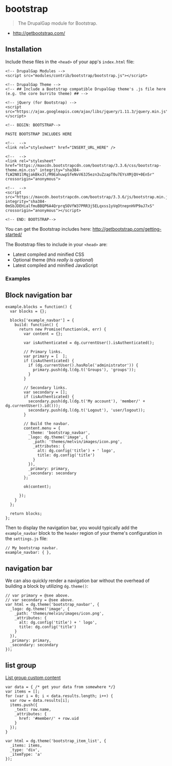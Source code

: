 # bootstrap

> The DrupalGap module for Bootstrap.

- http://getbootstrap.com/

## Installation

Include these files in the `<head>` of your app's `index.html` file:

```
<!-- DrupalGap Modules -->
<script src="modules/contrib/bootstrap/bootstrap.js"></script>

<!-- DrupalGap Theme -->
<!-- ## Include a Bootstrap compatible DrupalGap theme's .js file here (e.g. the core burrito theme) ## -->

<!-- jQuery (for Bootstrap) -->
<script src="https://ajax.googleapis.com/ajax/libs/jquery/1.11.3/jquery.min.js"></script>

<!-- BEGIN: BOOTSTRAP-->

PASTE BOOTSTRAP INCLUDES HERE

<!--  -->
<link rel="stylesheet" href="INSERT_URL_HERE" />

<!--  -->
<link rel="stylesheet" href="https://maxcdn.bootstrapcdn.com/bootstrap/3.3.6/css/bootstrap-theme.min.css" integrity="sha384-fLW2N01lMqjakBkx3l/M9EahuwpSfeNvV63J5ezn3uZzapT0u7EYsXMjQV+0En5r" crossorigin="anonymous">

<!--  -->
<script src="https://maxcdn.bootstrapcdn.com/bootstrap/3.3.6/js/bootstrap.min.js" integrity="sha384-0mSbJDEHialfmuBBQP6A4Qrprq5OVfW37PRR3j5ELqxss1yVqOtnepnHVP9aJ7xS" crossorigin="anonymous"></script>

<!-- END: BOOTSTRAP-->

```

You can get the Bootstrap includes here: http://getbootstrap.com/getting-started/

The Bootstrap files to include in your `<head>` are:

- Latest compiled and minified CSS
- Optional theme (*this really is optional*)
- Latest compiled and minified JavaScript

### Examples

## Block navigation bar

```
example.blocks = function() {
  var blocks = {};

  blocks['example_navbar'] = {
    build: function() {
      return new Promise(function(ok, err) {
        var content = {};
      
        var isAuthenticated = dg.currentUser().isAuthenticated();
      
        // Primary links.
        var primary = [  ];
        if (isAuthenticated) {
          if (dg.currentUser().hasRole('administrator')) {
            primary.push(dg.l(dg.t('Groups'), 'groups'));
          }
        }
      
        // Secondary links.
        var secondary = [];
        if (isAuthenticated) {
          secondary.push(dg.l(dg.t('My account'), 'member/' + dg.currentUser().id()));
          secondary.push(dg.l(dg.t('Logout'), 'user/logout));
        }
      
        // Build the navbar.
        content.menu = {
          _theme: 'bootstrap_navbar',
          _logo: dg.theme('image', {
            _path: 'themes/melvin/images/icon.png',
            _attributes: {
              alt: dg.config('title') + ' logo',
              title: dg.config('title')
            }
          }),
          _primary: primary,
          _secondary: secondary
        };
      
        ok(content);
        
      });
    }
  };

  return blocks;
};

```

Then to display the navigation bar, you would typically add the `example_navbar` block to the `header` region of your theme's configuration in the `settings.js` file:

```
// My bootstrap navbar.
example_navbar: { },
```

## navigation bar

We can also quickly render a navigation bar without the overhead of building a block by utilizing `dg.theme()`:

```
// var primary = @see above.
// var secondary = @see above.
var html = dg.theme('bootstrap_navbar', {
  _logo: dg.theme('image', {
    _path: 'themes/melvin/images/icon.png',
    _attributes: {
      alt: dg.config('title') + ' logo',
      title: dg.config('title')
    }
  }),
  _primary: primary,
  _secondary: secondary
});
```

## list group

[List group custom content](http://getbootstrap.com/components/#list-group-custom-content) 
```
var data = { /* get your data from somewhere */}
var items = [];
for (var i = 0; i < data.results.length; i++) {
  var row = data.results[i];
  items.push({
    _text: row.name,
    _attributes: {
      href: '#member/' + row.uid
    }
  });
}

var html = dg.theme('bootstrap_item_list', {
  _items: items,
  _type: 'div',
  _itemType: 'a'
});
```
